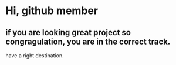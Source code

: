 # Hi, github member
## if you are looking great project so congragulation, you are in the correct track.
 have a right destination.
 

